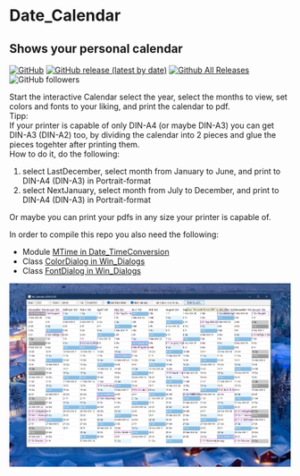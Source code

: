 # Date_Calendar  
## Shows your personal calendar  

[![GitHub](https://img.shields.io/github/license/OlimilO1402/Date_Calendar?style=plastic)](https://github.com/OlimilO1402/Date_Calendar/blob/master/LICENSE) 
[![GitHub release (latest by date)](https://img.shields.io/github/v/release/OlimilO1402/Date_Calendar?style=plastic)](https://github.com/OlimilO1402/Date_Calendar/releases/latest)
[![Github All Releases](https://img.shields.io/github/downloads/OlimilO1402/Date_Calendar/total.svg)](https://github.com/OlimilO1402/Date_Calendar/releases/download/v2024.12.20/Calendar_v2024-12-20.zip)
![GitHub followers](https://img.shields.io/github/followers/OlimilO1402?style=social)
  
Start the interactive Calendar select the year, select the months to view, set colors and fonts to your liking, and print the calendar to pdf.  
Tipp:  
If your printer is capable of only DIN-A4 (or maybe DIN-A3) you can get DIN-A3 (DIN-A2) too, by dividing the calendar into 2 pieces and glue the pieces togehter after printing them.  
How to do it, do the following:  
1. select LastDecember, select month from January to June, and print to DIN-A4 (DIN-A3) in Portrait-format  
2. select NextJanuary, select month from July to December, and print to DIN-A4 (DIN-A3) in Portrait-format  
  
Or maybe you can print your pdfs in any size your printer is capable of.  

In order to compile this repo you also need the following:  
* Module [MTime in Date_TimeConversion](https://github.com/OlimilO1402/Date_TimeConversion/Modules/MTime.bas)  
* Class [ColorDialog in Win_Dialogs](https://github.com/OlimilO1402/Win_Dialogs/Classes/ColorDialog.cls)  
* Class [FontDialog in Win_Dialogs](https://github.com/OlimilO1402/Win_Dialogs/Classes/FontDialog.cls)  


![Calendar Image](Resources/Calendar2025.png "Calendar Image")